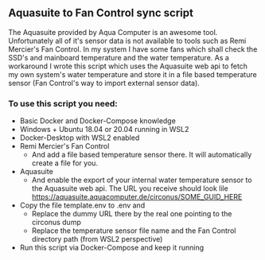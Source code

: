 ## Aquasuite to Fan Control sync script

The Aquasuite provided by Aqua Computer is an awesome tool. Unfortunately all of it's sensor data is not available
to tools such as Remi Mercier's Fan Control. In my system I have some fans which shall check the SSD's and mainboard
temperature and the water temperature. As a workaround I wrote this script which uses the Aquasuite web api to
fetch my own system's water temperature and store it in a file based temperature sensor (Fan Control's way to
import external sensor data).

### To use this script you need:
* Basic Docker and Docker-Compose knowledge
* Windows + Ubuntu 18.04 or 20.04 running in WSL2
* Docker-Desktop with WSL2 enabled
* Remi Mercier's Fan Control
  * And add a file based temperature sensor there. It will automatically create a file for you.
* Aquasuite
  * And enable the export of your internal water temperature sensor to the Aquasuite web api. The URL you receive
    should look lile https://aquasuite.aquacomputer.de/circonus/SOME_GUID_HERE
* Copy the file template.env to .env and
   * Replace the dummy URL there by the real one pointing to the circonus dump
   * Replace the temperature sensor file name and the Fan Control directory path (from WSL2 perspective)
* Run this script via Docker-Compose and keep it running